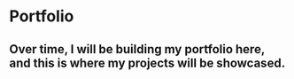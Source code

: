 # Portfolio
## Over time, I will be building my portfolio here, and this is where my projects will be showcased.
